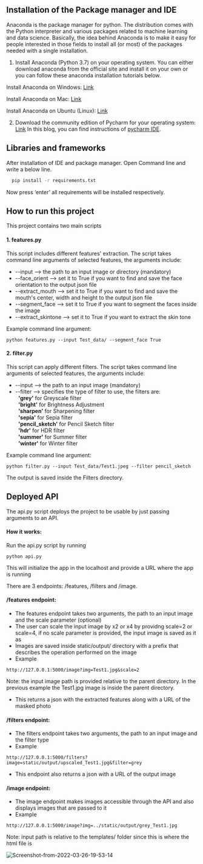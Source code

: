 ## Installation of the Package manager and IDE

Anaconda is the package manager for python. The distribution comes with the Python interpreter and various packages related to machine learning and data science.
Basically, the idea behind Anaconda is to make it easy for people interested in those fields to install all (or most) of the packages needed with a single installation. 

1. Install Anaconda (Python 3.7) on your operating system. You can either download anaconda from the official site and install it on your own or you can follow these anaconda installation tutorials below.

Install Anaconda on Windows: [Link](https://medium.com/@GalarnykMichael/install-python-anaconda-on-windows-2020-f8e188f9a63d)

Install Anaconda on Mac: [Link](https://medium.com/@GalarnykMichael/install-python-on-mac-anaconda-ccd9f2014072)

Install Anaconda on Ubuntu (Linux): [Link](https://medium.com/@GalarnykMichael/install-python-on-ubuntu-anaconda-65623042cb5a)

2.  Download the community edition of Pycharm for your operating system: [Link](https://www.jetbrains.com/pycharm/download/)
In this blog, you can find instructions of [pycharm IDE](https://www.tutorialspoint.com/pycharm/pycharm_installation.htm).



## Libraries and frameworks

After installation of IDE and package manager.
Open Command line and write a below line.

```bash
  pip install -r requirements.txt
```
Now press ‘enter’ all requirements will be installed respectively.


## How to run this project
This project contains two main scripts
#### 1. features.py  
This script includes different features' extraction. The script takes command line arguments of selected features, the arguments include:  

* --input --> the path to an input image or directory (mandatory)  
* --face_orient --> set it to True if you want to find and save the face orientation to the output json file  
* --extract_mouth --> set it to True if you want to find and save the mouth's center, width and height to the output json file  
* --segment_face --> set it to True if you want to segment the faces inside the image  
* --extract_skintone --> set it to True if you want to extract the skin tone
  
Example command line argument:  
```
python features.py --input Test_data/ --segment_face True
```
  

#### 2. filter.py  
This script can apply different filters. The script takes command line arguments of selected features, the arguments include:  

* --input --> the path to an input image (mandatory)  
* --filter --> specifies the type of filter to use, the filters are:  
&nbsp;&nbsp;**'grey'** for Greyscale filter  
&nbsp;&nbsp;**'bright'** for Brightness Adjustment  
&nbsp;&nbsp;**'sharpen'** for Sharpening filter  
&nbsp;&nbsp;**'sepia'** for Sepia filter  
&nbsp;&nbsp;**'pencil_sketch'** for Pencil Sketch filter  
&nbsp;&nbsp;**'hdr'** for HDR filter  
&nbsp;&nbsp;**'summer'** for Summer filter  
&nbsp;&nbsp;**'winter'** for Winter filter  
  
  
Example command line argument:  
```
python filter.py --input Test_data/Test1.jpeg --filter pencil_sketch
```  
The output is saved inside the Filters directory.  

## Deployed API  
The api.py script deploys the project to be usable by just passing arguments to an API.  

#### How it works:  
Run the api.py script by running  
```
python api.py
```  
This will initialize the app in the localhost and provide a URL where the app is running  

There are 3 endpoints: /features, /filters and /image.  

#### /features endpoint:  
* The features endpoint takes two arguments, the path to an input image and the scale parameter (optional)  
* The user can scale the input image by x2 or x4 by providng scale=2 or scale=4, if no scale parameter is provided, the input image is saved as it as  
* Images are saved inside static/output/ directory with a prefix that describes the operation performed on the image  
* Example  
```
http://127.0.0.1:5000/image?img=Test1.jpg&scale=2
```  
Note: the input image path is provided relative to the parent directory. In the previous example the Test1.jpg image is inside the parent directory.  
* This returns a json with the extracted features along with a URL of the masked photo

#### /filters endpoint:  
* The filters endpoint takes two arguments, the path to an input image and the filter type 
* Example  
```
http://127.0.0.1:5000/filters?image=static/output/upscaled_Test1.jpg&filter=grey
```  
* This endpoint also returns a json with a URL of the output image  


#### /image endpoint:  
* The image endpoint makes images accessible through the API and also displays images that are passed to it
* Example  
```
http://127.0.0.1:5000/image?img=../static/output/grey_Test1.jpg
```   
Note: input path is relative to the templates/ folder since this is where the html file is  

<img src="https://i.ibb.co/dMV8nYy/Screenshot-from-2022-03-26-19-53-14.png" alt="Screenshot-from-2022-03-26-19-53-14" border="0"></a>
